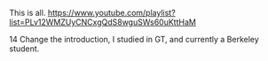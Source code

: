 This is all. https://www.youtube.com/playlist?list=PLv12WMZUyCNCxgQdS8wguSWs60uKttHaM  

14
Change the introduction, I studied in GT, and currently a Berkeley student.
